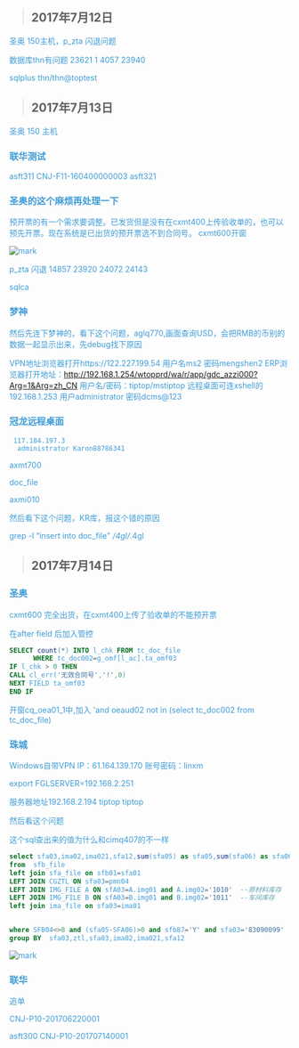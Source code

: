<font color=3F9CD6 >

>## 2017年7月12日

圣奥 150主机，p_zta 闪退问题 

数据库thn有问题 23621 1 4057  23940

sqlplus thn/thn@toptest

>## 2017年7月13日

圣奥 150 主机

### **联华测试**

asft311  CNJ-F11-160400000003
asft321

### **圣奥的这个麻烦再处理一下**
预开票的有一个需求要调整。已发货但是没有在cxmt400上传验收单的，也可以预先开票。现在系统是已出货的预开票选不到合同号。
cxmt600开窗

![mark](http://orxqvkqju.bkt.clouddn.com/darcy/170714/Kg32AALh54.png?imageslim)


p_zta 闪退 14857 23920 24072 24143

sqlca

### **梦神**

然后先连下梦神的，看下这个问题，aglq770,画面查询USD，会把RMB的币别的数据一起显示出来，先debug找下原因


VPN地址浏览器打开https://122.227.199.54
用户名ms2  密码mengshen2
ERP浏览器打开地址：http://192.168.1.254/wtopprd/wa/r/app/gdc_azzi000?Arg=1&Arg=zh_CN
用户名/密码：tiptop/mstiptop
远程桌面可连xshell的192.168.1.253
用户administrator 密码dcms@123




### **冠龙远程桌面**

     117.184.197.3
      administrator Karon88786341
axmt700 

doc_file

axmi010

然后看下这个问题，KR库，报这个错的原因

grep -l “insert into doc_file" */4gl/*.4gl

>## 2017年7月14日

### **圣奥**

cxmt600 完全出货，在cxmt400上传了验收单的不能预开票

在after field 后加入管控
```sql
SELECT count(*) INTO l_chk FROM tc_doc_file
      WHERE tc_doc002=g_omf[l_ac].ta_omf03
IF l_chk > 0 THEN
CALL cl_err('无效合同号','!',0)
NEXT FIELD ta_omf03
END IF
```
开窗cq_oea01_1中,加入 'and oeaud02 not in (select tc_doc002 from tc_doc_file)


### **珠城**


Windows自带VPN
IP：61.164.139.170
账号密码：linxm

export FGLSERVER=192.168.2.251

服务器地址192.168.2.194 tiptop tiptop

然后看这个问题

这个sql查出来的值为什么和cimq407的不一样

```sql
select sfa03,ima02,ima021,sfa12,sum(sfa05) as sfa05,sum(sfa06) as sfa06,sum(SFA05-SFA06)as xql,ztl,sum(A.img10) as yckc,sum(B.img10) as cjkc 
from  sfb_file
left join sfa_file on sfb01=sfa01
LEFT JOIN CGZTL ON sfa03=pmn04
LEFT JOIN IMG_FILE A ON sfA03=A.img01 and A.img02='1010'  --原材料库存
LEFT JOIN IMG_FILE B ON sfA03=B.img01 and B.img02='1011'  --车间库存
left join ima_file on sfa03=ima01


where SFB04<>8 and (sfa05-SFA06)>0 and sfb87='Y' and sfa03='83090099'
group BY  sfa03,ztl,sfa03,ima02,ima021,sfa12
```
![mark](http://orxqvkqju.bkt.clouddn.com/darcy/170714/l6E451ek25.png?imageslim)

### **联华**

追单

CNJ-P10-201706220001

asft300 CNJ-P10-201707140001